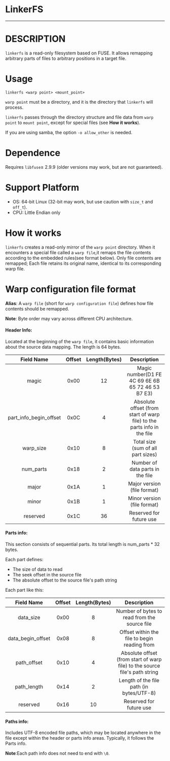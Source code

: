 # LinkerFS

---

# DESCRIPTION

`linkerfs` is a read-only filesystem based on FUSE. It allows remapping arbitrary parts of files to arbitrary positions
in a target file.

# Usage

`linkerfs <warp point> <mount_point>`

`warp point` must be a directory, and it is the directory that `linkerfs` will process.

`linkerfs` passes through the directory structure and file data from `warp point` to `mount point`,
except for special files (see **How it works**).

If you are using samba, the option `-o allow_other` is needed.

# Dependence

Requires `libfuse`≥ 2.9.9 (older versions may work, but are not guaranteed).

# Support Platform

* OS: 64-bit Linux (32-bit may work, but use caution with `size_t` and `off_t`).
* CPU: Little Endian only

# How it works

`linkerfs` creates a read-only mirror of the `warp point` directory.
When it encounters a special file called a `warp file`,it remaps the file contents according to the embedded rules(see
format below).
Only file contents are remapped; Each file retains its original name, identical to its corresponding warp file.

# Warp configuration file format

**Alias**: A `warp file` (short for `warp configuration file`) defines how file contents should be remapped.

**Note**: Byte order may vary across different CPU architecture.

#### Header Info:

Located at the beginning of the `warp file`, it contains basic information about the source data mapping.
The length is 64 bytes.

|       Field Name       | Offset | Length(Bytes) |                               Description                               |
|:----------------------:|:------:|:-------------:|:-----------------------------------------------------------------------:|
|         magic          |  0x00  |      12       |            Magic number(D1 FE 4C 69 6E 6B 65 72 46 53 B7 E3)            |
| part_info_begin_offset |  0x0C  |       4       | Absolute offset (from start of warp file) to the parts info in the file |
|       warp_size        |  0x10  |       8       |                   Total size (sum of all part sizes)                    |
|       num_parts        |  0x18  |       2       |                    Number of data parts in the file                     |
|         major          |  0x1A  |       1       |                       Major version (file format)                       |
|         minor          |  0x1B  |       1       |                       Minor version (file format)                       |
|        reserved        |  0x1C  |      36       |                         Reserved for future use                         |

#### Parts info:

This section consists of sequential parts.
Its total length is num_parts * 32 bytes.

Each part defines:

* The size of data to read
* The seek offset in the source file
* The absolute offset to the source file's path string

Each part like this:

|    Field Name     | Offset | Length(Bytes) |                                Description                                 |
|:-----------------:|:------:|:-------------:|:--------------------------------------------------------------------------:|
|     data_size     |  0x00  |       8       |                Number of bytes to read from the source file                |
| data_begin_offset |  0x08  |       8       |                Offset within the file to begin reading from                |
|    path_offset    |  0x10  |       4       | Absolute offset (from start of warp file) to the source file's path string |
|    path_length    |  0x14  |       2       |                  Length of the file path (in bytes/UTF-8)                  |
|     reserved      |  0x16  |      10       |                          Reserved for future use                           |

#### Paths info:

Includes UTF-8 encoded file paths,
which may be located anywhere in the file except within the header or parts info areas.
Typically, it follows the Parts info.

**Note**:Each path info does not need to end with `\0`.

